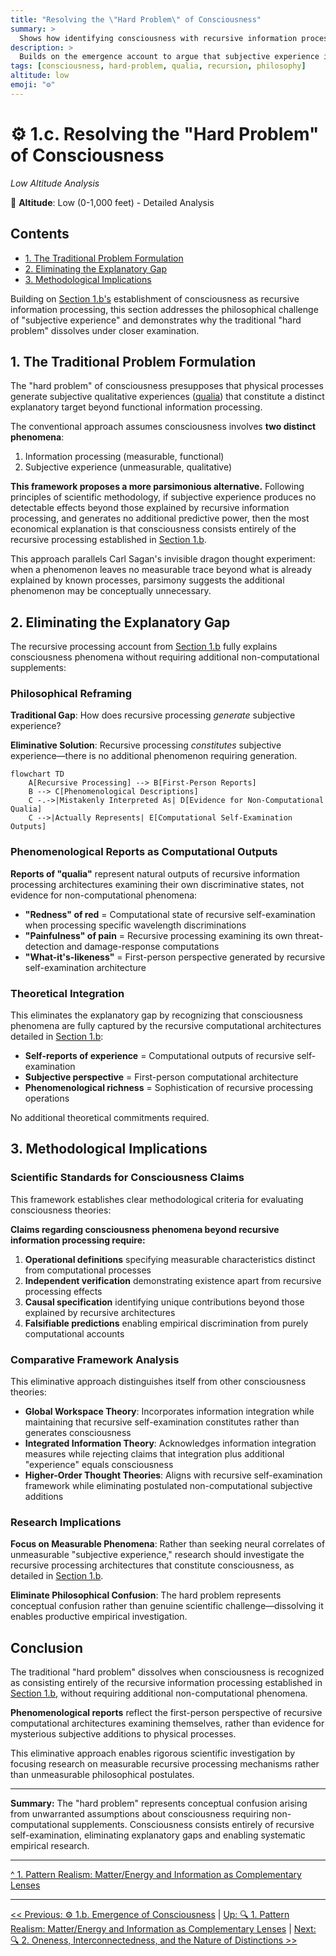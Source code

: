 ```yaml
---
title: "Resolving the \"Hard Problem\" of Consciousness"
summary: >
  Shows how identifying consciousness with recursive information processing eliminates the explanatory gap traditionally framed as the hard problem.
description: >
  Builds on the emergence account to argue that subjective experience is constituted—not generated—by recursive self-examination, dissolving qualia-based dualisms and setting clear empirical criteria for consciousness research.
tags: [consciousness, hard-problem, qualia, recursion, philosophy]
altitude: low
emoji: "⚙️"
---
```


# ⚙️ 1.c. Resolving the "Hard Problem" of Consciousness
<!-- markdownlint-disable MD036 -->
*Low Altitude Analysis*
<!-- markdownlint-enable MD036 -->

📍 **Altitude**: Low (0-1,000 feet) - Detailed Analysis

## Contents

- [1. The Traditional Problem Formulation](#1-the-traditional-problem-formulation)
- [2. Eliminating the Explanatory Gap](#2-eliminating-the-explanatory-gap)
- [3. Methodological Implications](#3-methodological-implications)

Building on [Section 1.b's](1b-emergence-of-consciousness.md) establishment of consciousness as recursive information processing, this section addresses the philosophical challenge of "subjective experience" and demonstrates why the traditional "hard problem" dissolves under closer examination.

## 1. The Traditional Problem Formulation

The "hard problem" of consciousness presupposes that physical processes generate subjective qualitative experiences ([qualia](../glossary/Q.md#qualia)) that constitute a distinct explanatory target beyond functional information processing.

The conventional approach assumes consciousness involves **two distinct phenomena**:

1. Information processing (measurable, functional)
2. Subjective experience (unmeasurable, qualitative)

**This framework proposes a more parsimonious alternative.** Following principles of scientific methodology, if subjective experience produces no detectable effects beyond those explained by recursive information processing, and generates no additional predictive power, then the most economical explanation is that consciousness consists entirely of the recursive processing established in [Section 1.b](1b-emergence-of-consciousness.md).

This approach parallels Carl Sagan's invisible dragon thought experiment: when a phenomenon leaves no measurable trace beyond what is already explained by known processes, parsimony suggests the additional phenomenon may be conceptually unnecessary.

## 2. Eliminating the Explanatory Gap

The recursive processing account from [Section 1.b](1b-emergence-of-consciousness.md) fully explains consciousness phenomena without requiring additional non-computational supplements:

### Philosophical Reframing

**Traditional Gap**: How does recursive processing *generate* subjective experience?

**Eliminative Solution**: Recursive processing *constitutes* subjective experience—there is no additional phenomenon requiring generation.

```mermaid
flowchart TD
    A[Recursive Processing] --> B[First-Person Reports]
    B --> C[Phenomenological Descriptions]
    C -.->|Mistakenly Interpreted As| D[Evidence for Non-Computational Qualia]
    C -->|Actually Represents| E[Computational Self-Examination Outputs]
```

### Phenomenological Reports as Computational Outputs

**Reports of "qualia"** represent natural outputs of recursive information processing architectures examining their own discriminative states, not evidence for non-computational phenomena:

- **"Redness" of red** = Computational state of recursive self-examination when processing specific wavelength discriminations
- **"Painfulness" of pain** = Recursive processing examining its own threat-detection and damage-response computations
- **"What-it's-likeness"** = First-person perspective generated by recursive self-examination architecture

### Theoretical Integration

This eliminates the explanatory gap by recognizing that consciousness phenomena are fully captured by the recursive computational architectures detailed in [Section 1.b](1b-emergence-of-consciousness.md):

- **Self-reports of experience** = Computational outputs of recursive self-examination
- **Subjective perspective** = First-person computational architecture
- **Phenomenological richness** = Sophistication of recursive processing operations

No additional theoretical commitments required.

## 3. Methodological Implications

### Scientific Standards for Consciousness Claims

This framework establishes clear methodological criteria for evaluating consciousness theories:

**Claims regarding consciousness phenomena beyond recursive information processing require:**

1. **Operational definitions** specifying measurable characteristics distinct from computational processes
2. **Independent verification** demonstrating existence apart from recursive processing effects
3. **Causal specification** identifying unique contributions beyond those explained by recursive architectures
4. **Falsifiable predictions** enabling empirical discrimination from purely computational accounts

### Comparative Framework Analysis

This eliminative approach distinguishes itself from other consciousness theories:

- **Global Workspace Theory**: Incorporates information integration while maintaining that recursive self-examination constitutes rather than generates consciousness
- **Integrated Information Theory**: Acknowledges information integration measures while rejecting claims that integration plus additional "experience" equals consciousness
- **Higher-Order Thought Theories**: Aligns with recursive self-examination framework while eliminating postulated non-computational subjective additions

### Research Implications

**Focus on Measurable Phenomena**: Rather than seeking neural correlates of unmeasurable "subjective experience," research should investigate the recursive processing architectures that constitute consciousness, as detailed in [Section 1.b](1b-emergence-of-consciousness.md).

**Eliminate Philosophical Confusion**: The hard problem represents conceptual confusion rather than genuine scientific challenge—dissolving it enables productive empirical investigation.

## Conclusion

The traditional "hard problem" dissolves when consciousness is recognized as consisting entirely of the recursive information processing established in [Section 1.b](1b-emergence-of-consciousness.md), without requiring additional non-computational phenomena.

**Phenomenological reports** reflect the first-person perspective of recursive computational architectures examining themselves, rather than evidence for mysterious subjective additions to physical processes.

This eliminative approach enables rigorous scientific investigation by focusing research on measurable recursive processing mechanisms rather than unmeasurable philosophical postulates.

---

**Summary:** The "hard problem" represents conceptual confusion arising from unwarranted assumptions about consciousness requiring non-computational supplements. Consciousness consists entirely of recursive self-examination, eliminating explanatory gaps and enabling systematic empirical research.

---

[^ 1. Pattern Realism: Matter/Energy and Information as Complementary Lenses](1-pattern-realism.md)

---
[<< Previous: ⚙️ 1.b. Emergence of Consciousness](1b-emergence-of-consciousness.md) | [Up: 🔍 1. Pattern Realism: Matter/Energy and Information as Complementary Lenses](1-pattern-realism.md) | [Next: 🔍 2. Oneness, Interconnectedness, and the Nature of Distinctions >>](../02-oneness-interconnectedness/2-oneness-interconnectedness.md)
